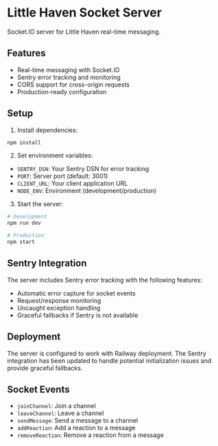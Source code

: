 # Little Haven Socket Server

Socket.IO server for Little Haven real-time messaging.

## Features

- Real-time messaging with Socket.IO
- Sentry error tracking and monitoring
- CORS support for cross-origin requests
- Production-ready configuration

## Setup

1. Install dependencies:
```bash
npm install
```

2. Set environment variables:
- `SENTRY_DSN`: Your Sentry DSN for error tracking
- `PORT`: Server port (default: 3001)
- `CLIENT_URL`: Your client application URL
- `NODE_ENV`: Environment (development/production)

3. Start the server:
```bash
# Development
npm run dev

# Production
npm start
```

## Sentry Integration

The server includes Sentry error tracking with the following features:
- Automatic error capture for socket events
- Request/response monitoring
- Uncaught exception handling
- Graceful fallbacks if Sentry is not available

## Deployment

The server is configured to work with Railway deployment. The Sentry integration has been updated to handle potential initialization issues and provide graceful fallbacks.

## Socket Events

- `joinChannel`: Join a channel
- `leaveChannel`: Leave a channel
- `sendMessage`: Send a message to a channel
- `addReaction`: Add a reaction to a message
- `removeReaction`: Remove a reaction from a message 